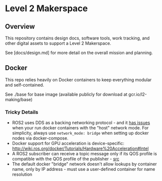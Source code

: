 # Level 2 Makerspace

## Overview

This repository contains design docs, software tools, work tracking, and other digital assets to support a Level 2 Makerspace.

See [docs/design.md] for more detail on the overall mission and planning.

## Docker

This repo relies heavily on Docker containers to keep everything modular and self-contained.

See ./base for base image (available publicly for download at gcr.io/l2-making/base)

### Tricky Details

* ROS2 uses DDS as a backing networking protocol - and it [has issues](https://answers.ros.org/question/296828/ros2-connectivity-across-docker-containers-via-host-driver/) when your run docker containers with the "host" network mode. For simplicity, always use `network_mode: bridge` when setting up docker nodes via docker-compose.
* Docker support for GPU acceleration is device-specific: http://wiki.ros.org/docker/Tutorials/Hardware%20Acceleration#Intel
* A ROS2 subscriber can receive a topic message only if its QOS profile is compatible with the QOS profile of the publisher - [src](https://answers.ros.org/question/304946/ros2-retrieving-qos-settings-for-a-topic/)
* The default docker "bridge" network doesn't allow lookups by container name, only by IP address - must use a user-defined container for name resolution
